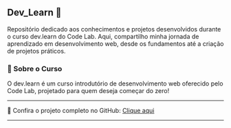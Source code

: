 ## Dev_Learn 🚀
Repositório dedicado aos conhecimentos e projetos desenvolvidos durante o curso dev.learn do Code Lab. Aqui, compartilho minha jornada de aprendizado em desenvolvimento web, desde os fundamentos até a criação de projetos práticos.

### 📌 Sobre o Curso
O dev.learn é um curso introdutório de desenvolvimento web oferecido pelo Code Lab, projetado para quem deseja começar do zero!


---

🔗 Confira o projeto completo no GitHub: [Clique aqui](https://github.com/JhonatanBarboza/Dev_Learn)

---
